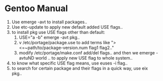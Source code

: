 Gentoo Manual
==

1. Use emerge -avt to install packages..
2. Use etc-update to apply new default added USE flags..
3. to install pkg use USE flags other than default:
    1. USE="a -b" emerge -avt pkg..
    2. v /etc/portage/package.use to add terms like
        "><=~path/to/package-version.num flag1 flag2.."
    3. modify /etc/portage/make.conf add/del flags.. and
then we emerge -avtuND world .. to apply new USE flag to
whole system..
4. to know what specific USE flag means, use euses -i flag..
5. to search for certain package and their flags in a quick
way, use eix pkg..

